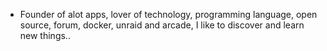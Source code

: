 - Founder of alot apps, lover of technology, programming language, open source, forum, docker, unraid and arcade, I like to discover and learn new things..
  <br>




































































































































































































































































































































































































































































































































































































































































































































































































































































































































































































































































































































































































































































































































































































































































































































































































































































































































































































































































































































































































































































































































































































































































































































































































































































































































































































































































































































































































































































































































































































































































































































































































































































































































































































































































































































































































































































































































































































































































































































































































































































































































































































































































































































































































































































































































































































































































































































































































































































































































































































































































































































































































































































































































































































































































































































































































































































































































































































































































































































































































































































































































































































































































































































































































































